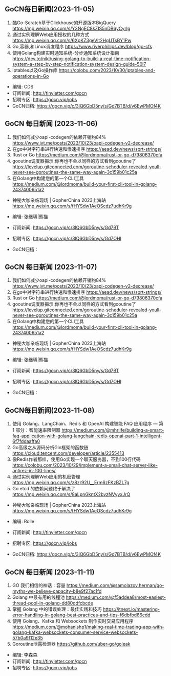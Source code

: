 ## GoCN每日新闻(2023-11-05)

1. 酷Go-Scratch基于Clickhouse的开源版本BigQuery  https://mp.weixin.qq.com/s/Y3NgEC8kZIS5nDB6yCyrIg
2. 通过实例理解Web应用授权的几种方式 https://mp.weixin.qq.com/s/6XpKZ3geVlt2HgUTsBY1Pw
3. Go,容器,和Linux调度程序 https://www.riverphillips.dev/blog/go-cfs
4. 使用Golang构建实时通知系统-分步通知系统设计指南 https://dev.to/nikl/using-golang-to-build-a-real-time-notification-system-a-step-by-step-notification-system-design-guide-50l7
5. iptables以及Go操作库 https://colobu.com/2023/10/30/iptables-and-operations-in-Go

* 编辑: CDS
* 订阅新闻: http://tinyletter.com/gocn
* 招聘专区: https://gocn.vip/jobs
* GoCN归档: https://gocn.vip/c/3lQ6GbD5ny/s/Gd7BTB/d/v6EwPMOf4K


## GoCN 每日新闻 (2023-11-06)

1. 我们如何减少oapi-codegen的依赖开销约84% https://www.jvt.me/posts/2023/10/23/oapi-codegen-v2-decrease/
2. 在go中对字符串进行快速和慢速排序 https://aead.dev/news/sort-strings/
3. Rust or Go https://medium.com/@lordmoma/rust-or-go-d79806370cfa
4. gooutine调度器揭示:你再也不会以同样的方式看到gooutine了 https://levelup.gitconnected.com/goroutine-scheduler-revealed-youll-never-see-goroutines-the-same-way-again-3c159b01c25a
5. 在Golang中构建您的第一个CLI工具 https://medium.com/@lordmoma/build-your-first-cli-tool-in-golang-2437400651a2


- 神秘大咖亲临现场 | GopherChina 2023上海站 https://mp.weixin.qq.com/s/fHYSdw1AeOScdz7udhKr9g


- 编辑: 张继瑀|熊猫
- 订阅新闻: https://gocn.vip/c/3lQ6GbD5ny/s/Gd7BT
- 招聘专区: https://gocn.vip/c/3lQ6GbD5ny/s/Gd7OHl
- GoCN归档：


## GoCN 每日新闻 (2023-11-07)

1. 我们如何减少oapi-codegen的依赖开销约84% https://www.jvt.me/posts/2023/10/23/oapi-codegen-v2-decrease/
2. 在go中对字符串进行快速和慢速排序 https://aead.dev/news/sort-strings/
3. Rust or Go https://medium.com/@lordmoma/rust-or-go-d79806370cfa
4. gooutine调度器揭示:你再也不会以同样的方式看到gooutine了 https://levelup.gitconnected.com/goroutine-scheduler-revealed-youll-never-see-goroutines-the-same-way-again-3c159b01c25a
5. 在Golang中构建您的第一个CLI工具 https://medium.com/@lordmoma/build-your-first-cli-tool-in-golang-2437400651a2


- 神秘大咖亲临现场 | GopherChina 2023上海站 https://mp.weixin.qq.com/s/fHYSdw1AeOScdz7udhKr9g


- 编辑: 张继瑀|熊猫
- 订阅新闻: https://gocn.vip/c/3lQ6GbD5ny/s/Gd7BT
- 招聘专区: https://gocn.vip/c/3lQ6GbD5ny/s/Gd7OHl
- GoCN归档：



## GoCN每日新闻(2023-11-08)

1. 使用 Golang、LangChain、Redis 和 OpenAI 构建智能 FAQ 应用程序 — 第 1 部分：智能速率限制器  https://medium.com/@mhrlife/building-a-smart-faq-application-with-golang-langchain-redis-openai-part-1-intelligent-6f7fddaaffa0
2. Go高级之从源码分析Gin框架的函数链 https://cloud.tencent.com/developer/article/2355413
3. 像Redis作者那样，使用Go实现一个聊天服务器，不到100行代码 https://colobu.com/2023/10/29/implement-a-small-chat-server-like-antirez-in-100-lines/
4. 通过实例理解Web应用的机密管理 https://mp.weixin.qq.com/s/z8zr92U__Erm6zFKzBZL7g
5. Go etcd 的依赖问题终于解决了 https://mp.weixin.qq.com/s/8aLpnGkntX2bvzNVyyxJrQ

* 神秘大咖亲临现场 | GopherChina 2023上海站 https://mp.weixin.qq.com/s/fHYSdw1AeOScdz7udhKr9g

* 编辑: Rolle
* 订阅新闻: http://tinyletter.com/gocn
* 招聘专区: https://gocn.vip/jobs
* GoCN归档: https://gocn.vip/c/3lQ6GbD5ny/s/Gd7BTB/d/v6EwPMOf4K

##  GoCN 每日新闻 (2023-11-11)

1. GO 我们相信的神话：容量 https://medium.com/@samolazov.herman/go-myths-we-believe-capacity-b8e9f27ac1fd
2. Golang 中最有用的线程池 https://medium.com/@f5addea8/most-easiest-thread-pool-in-golang-dd80ddfcbcde
3. 掌握 Golang 中的错误处理：最佳实践和技巧 https://itnext.io/mastering-error-handling-in-golang-best-practices-and-tips-f6dbfbd66cdd
4. 使用 Golang、Kafka 和 Websockets 制作实时交易应用程序  https://medium.com/@mohanishp1/making-real-time-trading-app-with-golang-kafka-websockets-consumer-service-websockets-57b0a9f12e35
5. Goroutine泄露检测器 https://github.com/uber-go/goleak

- 编辑: 李森森
- 订阅新闻: http://tinyletter.com/gocn
- 招聘专区: https://gocn.vip/jobs

